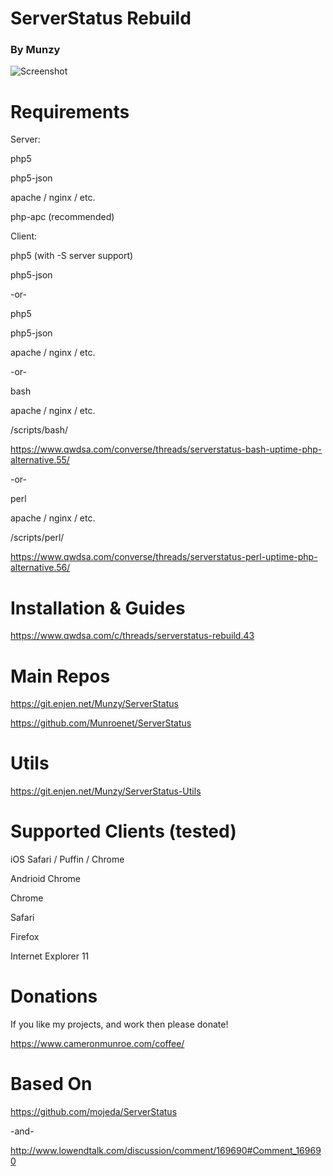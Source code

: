 # ServerStatus Rebuild
### By Munzy
                


![Screenshot](https://www.cameronmunroe.com/u/2015-10-29_11-30-11.png)

# Requirements

Server: 

php5

php5-json

apache / nginx / etc.

php-apc (recommended)



Client:

php5 (with -S server support)

php5-json

-or-

php5

php5-json

apache / nginx / etc.


-or-

bash 

apache / nginx / etc.

/scripts/bash/

https://www.qwdsa.com/converse/threads/serverstatus-bash-uptime-php-alternative.55/

-or-

perl

apache / nginx / etc.

/scripts/perl/

https://www.qwdsa.com/converse/threads/serverstatus-perl-uptime-php-alternative.56/



# Installation & Guides


https://www.qwdsa.com/c/threads/serverstatus-rebuild.43

# Main Repos

https://git.enjen.net/Munzy/ServerStatus

https://github.com/Munroenet/ServerStatus

# Utils

https://git.enjen.net/Munzy/ServerStatus-Utils


# Supported Clients (tested)

iOS Safari / Puffin / Chrome

Andrioid Chrome

Chrome 

Safari

Firefox

Internet Explorer 11

# Donations

If you like my projects, and work then please donate! 

https://www.cameronmunroe.com/coffee/


# Based On

https://github.com/mojeda/ServerStatus

-and-

http://www.lowendtalk.com/discussion/comment/169690#Comment_169690


